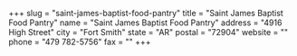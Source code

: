 +++
slug = "saint-james-baptist-food-pantry"
title = "Saint James Baptist Food Pantry"
name = "Saint James Baptist Food Pantry"
address = "4916 High Street"
city = "Fort Smith"
state = "AR"
postal = "72904"
website = ""
phone = "479 782-5756"
fax = ""
+++
